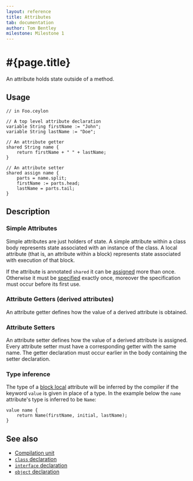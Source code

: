 ```yaml
---
layout: reference
title: Attributes
tab: documentation
author: Tom Bentley
milestone: Milestone 1
---
```


# #{page.title}

An attribute holds state outside of a method.

## Usage 

    // in Foo.ceylon
    
    // A top level attribute declaration
    variable String firstName := "John";
    variable String lastName := "Doe";

    // An attribute getter
    shared String name {
        return firstName + " " + lastName;
    }
    
    // An attribute setter
    shared assign name {
        parts = name.split;
        firstName := parts.head;
        lastName = parts.tail;
    }

    

## Description

### Simple Attributes

Simple attributes are just holders of state. A simple attribute within a 
class body represents state associated with an instance of the class. A local 
attribute (that is, an attribute within a block) represents state associated 
with execution of that block.

If the attribute is annotated `shared` it can be 
[assigned](/documentation/reference/operator/assignment) more than once.
Otherwise it must be [specified](/documentation/reference/statement/specification) 
exactly once, moreover the specification must occur before its first use.

### Attribute Getters (derived attributes)

An attribute getter defines how the value of a derived attribute is obtained.

### Attribute Setters

An attribute setter defines how the value of a derived attribute is assigned.
Every attribute setter must have a corresponding getter with the same name. 
The getter declaration must occur earlier in the body containing the setter 
declaration.

### Type inference

The type of a [block local](TODO) attribute will be inferred by the compiler
if the keyword `value` is given in place of a type. In the example below the
`name` attribute's type is inferred to be `Name`:

    value name { 
        return Name(firstName, initial, lastName);
    }

## See also

* [Compilation unit](../compilation-unit)
* [`class` declaration](../../type/class)
* [`interface` declaration](../../type/interface)
* [`object` declaration](../../type/object)
